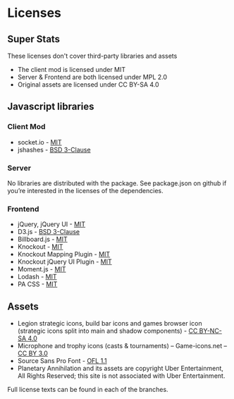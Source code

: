 Licenses
========

Super Stats
-----------

These licenses don't cover third-party libraries and assets  

*   The client mod is licensed under MIT
*   Server & Frontend are both licensed under MPL 2.0
*   Original assets are licensed under CC BY-SA 4.0

Javascript libraries
--------------------

### Client Mod

*   socket.io - [MIT](https://github.com/socketio/socket.io/blob/master/LICENSE)
*   jshashes - [BSD 3-Clause](https://github.com/h2non/jshashes/blob/master/LICENSE)

### Server

No libraries are distributed with the package. See package.json on github if you’re interested in the licenses of the dependencies.

### Frontend

*   jQuery, jQuery UI - [MIT](https://jquery.org/license/)
*   D3.js - [BSD 3-Clause](https://github.com/d3/d3/blob/master/LICENSE)
*   Billboard.js - [MIT](https://github.com/naver/billboard.js/blob/master/LICENSE)
*   Knockout - [MIT](https://github.com/knockout/knockout/blob/master/LICENSE)
*   Knockout Mapping Plugin - [MIT](https://github.com/SteveSanderson/knockout.mapping/blob/master/LICENSE)
*   Knockout jQuery UI Plugin - [MIT](https://github.com/gvas/knockout-jqueryui/blob/master/MIT-LICENSE.md)
*   Moment.js - [MIT](https://github.com/moment/moment/blob/develop/LICENSE)
*   Lodash - [MIT](https://github.com/lodash/lodash/blob/master/LICENSE)
*   PA CSS - [MIT](https://github.com/UberEnt/pa-ui/blob/master/LICENSE)

Assets
------

*   Legion strategic icons, build bar icons and games browser icon (strategic icons split into main and shadow components) - [CC BY-NC-SA 4.0](https://github.com/Legion-Expansion/Legion-Expansion/blob/balance/LICENSE)
*   Microphone and trophy icons (casts & tournaments) – Game-icons.net – [CC BY 3.0](https://github.com/Legion-Expansion/Legion-Expansion/blob/balance/LICENSE)
*   Source Sans Pro Font - [OFL 1.1](https://github.com/adobe-fonts/source-sans-pro/blob/master/LICENSE.md)
*   Planetary Annihilation and its assets are copyright Uber Entertainment, All Rights Reserved; this site is not associated with Uber Entertainment.

Full license texts can be found in each of the branches.
